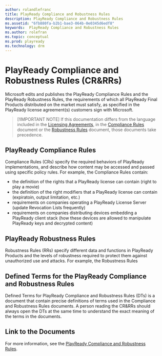 ```yaml
---
author: rolandlefranc
title: PlayReady Compliance and Robustness Rules
description: PlayReady Compliance and Robustness Rules
ms.assetid: "6fb880fa-b2b1-bae3-064b-0e0345d6edf8"
keywords:  PlayReady Compliance and Robustness Rules
ms.author: rolefran
ms.topic: conceptual
ms.prod: playready
ms.technology: drm
---
```



# PlayReady Compliance and Robustness Rules (CR&RRs)

Microsoft edits and publishes the PlayReady Compliance Rules and the PlayReady Robustness Rules, the requirements of which all PlayReady Final Products distributed on the market must satisfy, as specified in the PlayReady license agreement(s) customers sign with Microsoft.


> [!IMPORTANT NOTE]
> If this documentation differs from the language included in the [Licensing Agreements](https://www.microsoft.com/playready/licensing/), in the [Compliance Rules](https://www.microsoft.com/playready/licensing/compliance/) document or the [Robustness Rules](https://www.microsoft.com/playready/licensing/compliance/) document, those documents take precedence.


## PlayReady Compliance Rules

Compliance Rules (CRs) specify the required behaviors of PlayReady implementations, and describe how content may be accessed and passed using specific policy rules. For example, the Compliance Rules contain:
- the definition of the rights that a PlayReady license can contain (right to play a movie)
- the definition of the right modifiers that a PlayReady license can contain (expiratoin, output limitation, etc.)
- requirements on companies operating a PlayReady License Server (update Revocation Lists frequently)
- requirements on companies distributing devices embedding a PlayReady client stack (how these devices are allowed to manipulate PlayReady keys and decrypted content)


## PlayReady Robustness Rules

Robustness Rules (RRs) specify different data and functions in PlayReady Products and the levels of robustness required to protect them against unauthorized use and attacks.
For example, the Robustness Rules 


## Defined Terms for the PlayReady Compliance and Robustness Rules

Defined Terms for PlayReady Compliance and Robustness Rules (DTs) is a document that contain precise definitions of terms used in the Compliance and Robustness Rules documents.
A person reading the CR&RRs should always open the DTs at the same time to understand the exact meaning of the terms in the documents.


## Link to the Documents

For more information, see the [PlayReady Compliance and Robustness Rules](https://www.microsoft.com/playready/licensing/compliance/).

